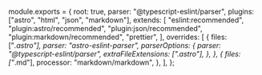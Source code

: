 module.exports = {
  root: true,
  parser: "@typescript-eslint/parser",
  plugins: ["astro", "html", "json", "markdown"],
  extends: [
    "eslint:recommended",
    "plugin:astro/recommended",
    "plugin:json/recommended",
    "plugin:markdown/recommended",
    "prettier",
  ],
  overrides: [
    {
      files: ["*.astro"],
      parser: "astro-eslint-parser",
      parserOptions: {
        parser: "@typescript-eslint/parser",
        extraFileExtensions: [".astro"],
      },
    },
    {
      files: ["*.md"],
      processor: "markdown/markdown",
    },
  ],
};
